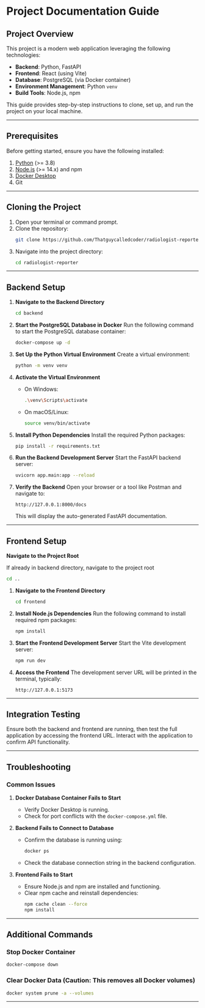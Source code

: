 # Project Documentation Guide

## Project Overview

This project is a modern web application leveraging the following technologies:

- **Backend**: Python, FastAPI
- **Frontend**: React (using Vite)
- **Database**: PostgreSQL (via Docker container)
- **Environment Management**: Python `venv`
- **Build Tools**: Node.js, npm

This guide provides step-by-step instructions to clone, set up, and run the project on your local machine.

---

## Prerequisites

Before getting started, ensure you have the following installed:

1. [Python](https://www.python.org/downloads/) (>= 3.8)
2. [Node.js](https://nodejs.org/) (>= 14.x) and npm
3. [Docker Desktop](https://www.docker.com/products/docker-desktop)
4. Git

---

## Cloning the Project

1. Open your terminal or command prompt.
2. Clone the repository:
   ```bash
   git clone https://github.com/Thatguycalledcoder/radiologist-reporter.git
   ```
3. Navigate into the project directory:
   ```bash
   cd radiologist-reporter
   ```

---

## Backend Setup

1. **Navigate to the Backend Directory**

   ```bash
   cd backend
   ```

2. **Start the PostgreSQL Database in Docker**
   Run the following command to start the PostgreSQL database container:

   ```bash
   docker-compose up -d
   ```

3. **Set Up the Python Virtual Environment**
   Create a virtual environment:

   ```bash
   python -m venv venv
   ```

4. **Activate the Virtual Environment**

   - On Windows:
     ```bash
     .\venv\Scripts\activate
     ```
   - On macOS/Linux:
     ```bash
     source venv/bin/activate
     ```

5. **Install Python Dependencies**
   Install the required Python packages:

   ```bash
   pip install -r requirements.txt
   ```

6. **Run the Backend Development Server**
   Start the FastAPI backend server:

   ```bash
   uvicorn app.main:app --reload
   ```

7. **Verify the Backend**
   Open your browser or a tool like Postman and navigate to:

   ```
   http://127.0.0.1:8000/docs
   ```

   This will display the auto-generated FastAPI documentation.

---

## Frontend Setup

**Navigate to the Project Root**

If already in backend directory, navigate to the project root 
```bash
cd ..
```

1. **Navigate to the Frontend Directory**

   ```bash
   cd frontend
   ```

2. **Install Node.js Dependencies**
   Run the following command to install required npm packages:

   ```bash
   npm install
   ```

3. **Start the Frontend Development Server**
   Start the Vite development server:

   ```bash
   npm run dev
   ```

4. **Access the Frontend**
   The development server URL will be printed in the terminal, typically:

   ```
   http://127.0.0.1:5173
   ```

---

## Integration Testing

Ensure both the backend and frontend are running, then test the full application by accessing the frontend URL. Interact with the application to confirm API functionality.

---

## Troubleshooting

### Common Issues

1. **Docker Database Container Fails to Start**

   - Verify Docker Desktop is running.
   - Check for port conflicts with the `docker-compose.yml` file.

2. **Backend Fails to Connect to Database**

   - Confirm the database is running using:
     ```bash
     docker ps
     ```
   - Check the database connection string in the backend configuration.

3. **Frontend Fails to Start**

   - Ensure Node.js and npm are installed and functioning.
   - Clear npm cache and reinstall dependencies:
     ```bash
     npm cache clean --force
     npm install
     ```

---

## Additional Commands

### Stop Docker Container

```bash
docker-compose down
```

### Clear Docker Data (Caution: This removes all Docker volumes)

```bash
docker system prune -a --volumes
```

---
